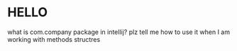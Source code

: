 # HELLO
what is com.company package in intellij?
plz tell me how to use it when I am working with methods structres
